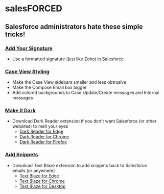 # salesFORCED
## Salesforce administrators hate these simple tricks!

### [Add Your Signature](signatures/README_Signatures.md)
- Use a formatted signature (just like Zoho) in Salesforce
### [Case View Styling](stylus/README_Stylus.md)
- Make the Case View sidebars smaller and less obtrusive  
- Make the Compose Email box bigger
- Add colored backgrounds to Case Update/Create messages and Internal messages
### [Make it Dark](https://darkreader.org)
- Download Dark Reader extension if you don't want Salesforce (or other websites) to melt your eyes
  - [Dark Reader for Edge](https://microsoftedge.microsoft.com/addons/detail/dark-reader/ifoakfbpdcdoeenechcleahebpibofpc)
  - [Dark Reader for Chrome](https://chromewebstore.google.com/detail/dark-reader/eimadpbcbfnmbkopoojfekhnkhdbieeh?hl=en-US)
  - [Dark Reader for Firefox](https://addons.mozilla.org/en-US/firefox/addon/darkreader/)
### [Add Snippets](https://blaze.today)
- Download Text Blaze extension to add snippets back to Salesforce emails (or anywhere)
  - [Text Blaze for Edge](https://microsoftedge.microsoft.com/addons/detail/text-blaze-templates-and/fephhmmlanlhoiaphlodlhbmbnkmkckn)
  - [Text Blaze for Chrome](https://chromewebstore.google.com/detail/text-blaze-templates-and/idgadaccgipmpannjkmfddolnnhmeklj?hl=en-US)
  - [Text Blaze for Desktop](https://apps.microsoft.com/detail/9pl9khlvrqqx)